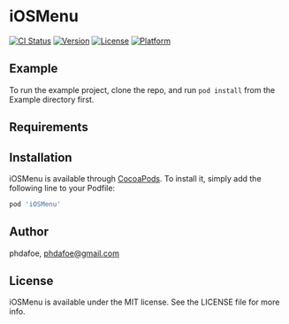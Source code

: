 # iOSMenu

[![CI Status](https://img.shields.io/travis/phdafoe/iOSMenu.svg?style=flat)](https://travis-ci.org/phdafoe/iOSMenu)
[![Version](https://img.shields.io/cocoapods/v/iOSMenu.svg?style=flat)](https://cocoapods.org/pods/iOSMenu)
[![License](https://img.shields.io/cocoapods/l/iOSMenu.svg?style=flat)](https://cocoapods.org/pods/iOSMenu)
[![Platform](https://img.shields.io/cocoapods/p/iOSMenu.svg?style=flat)](https://cocoapods.org/pods/iOSMenu)

## Example

To run the example project, clone the repo, and run `pod install` from the Example directory first.

## Requirements

## Installation

iOSMenu is available through [CocoaPods](https://cocoapods.org). To install
it, simply add the following line to your Podfile:

```ruby
pod 'iOSMenu'
```

## Author

phdafoe, phdafoe@gmail.com

## License

iOSMenu is available under the MIT license. See the LICENSE file for more info.
